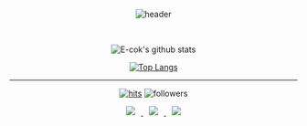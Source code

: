 <div align = "center">

![header](https://capsule-render.vercel.app/api?type=waving&color=auto&height=300&section=header&text=E-cok&fontSize=90&fontAlign=80)

<br>
<div align=center>

![E-cok's github stats](https://github-readme-stats.vercel.app/api?username=E-cok&show_icons=true&theme=dark) 

[![Top Langs](https://github-readme-stats.vercel.app/api/top-langs/?username=ohbyul&layout=compact&theme=dracula)](https://github.com/metleeha)

<hr>

[![hits](https://hits.seeyoufarm.com/api/count/incr/badge.svg?url=https%3A%2F%2Fgithub.com%2FE-cok&count_bg=%237A7A7A&title_bg=%23FFADCC&icon=reverbnation.svg&icon_color=%23FF0000&title=hits&edge_flat=false)](https://hits.seeyoufarm.com)
![followers](https://img.shields.io/github/followers/E-cok?style=social)


<a href="https://E-cok.github.io/">
    <img 
        src="http://img.shields.io/badge/-Tech%20Blog-655ced?style=flat&logo=github&link=https://E-cok.github.io/"
        style="height : auto; margin-left : 10px; margin-right : 10px;"/>
</a> <a href="https://instagram.com/gaaaa_._._">
    <img 
        src="http://img.shields.io/badge/-Instagram-black?style=flat&logo=Instagram&link=https://instagram.com/gaaaa_._._/"
        style="height : auto; margin-left : 10px; margin-right : 10px;"/>
</a> <a href="mailto:e-book@kakao.com">
    <img 
        src="https://img.shields.io/badge/Email-d14836?style=flat-square&logo=KakaoTalk&logoColor=white&link=mailto:e-book@kakao.com"
        style="height : auto; margin-left : 10px; margin-right : 10px;"/>
</a>

</div>
